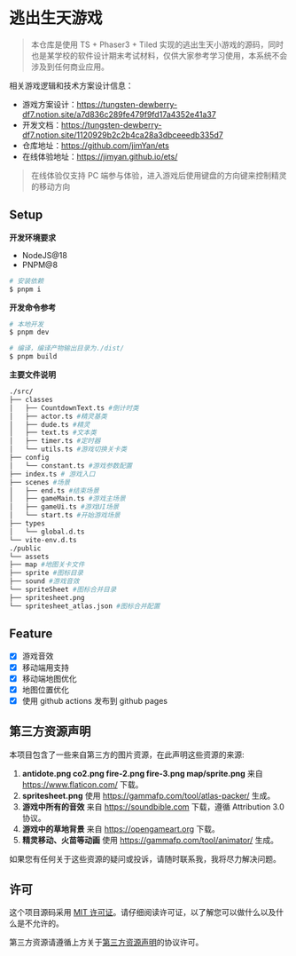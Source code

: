# 逃出生天游戏

> 本仓库是使用 TS + Phaser3 + Tiled 实现的逃出生天小游戏的源码，同时也是某学校的软件设计期末考试材料，仅供大家参考学习使用，本系统不会涉及到任何商业应用。

相关游戏逻辑和技术方案设计信息：

- 游戏方案设计：https://tungsten-dewberry-df7.notion.site/a7d836c289fe479f9fd17a4352e41a37
- 开发文档：https://tungsten-dewberry-df7.notion.site/1120929b2c2b4ca28a3dbceeedb335d7
- 仓库地址：https://github.com/jimYan/ets
- 在线体验地址：https://jimyan.github.io/ets/

> 在线体验仅支持 PC 端参与体验，进入游戏后使用键盘的方向键来控制精灵的移动方向

## Setup

**开发环境要求**

- NodeJS@18
- PNPM@8

```bash
# 安装依赖
$ pnpm i
```

**开发命令参考**

```bash
# 本地开发
$ pnpm dev

# 编译，编译产物输出目录为./dist/
$ pnpm build
```

**主要文件说明**

```bash
./src/
├── classes
│   ├── CountdownText.ts #倒计时类
│   ├── actor.ts #精灵基类
│   ├── dude.ts #精灵
│   ├── text.ts #文本类
│   ├── timer.ts #定时器
│   └── utils.ts #游戏切换关卡类
├── config
│   └── constant.ts #游戏参数配置
├── index.ts # 游戏入口
├── scenes #场景
│   ├── end.ts #结束场景
│   ├── gameMain.ts #游戏主场景
│   ├── gameUi.ts #游戏UI场景
│   └── start.ts #开始游戏场景
├── types
│   └── global.d.ts
└── vite-env.d.ts
./public
└── assets
├── map #地图关卡文件
├── sprite #图标目录
├── sound #游戏音效
└── spriteSheet #图标合并目录
├── spritesheet.png
└── spritesheet_atlas.json #图标合并配置
```

## Feature

- [x] 游戏音效
- [x] 移动端用支持
- [x] 移动端地图优化
- [x] 地图位置优化
- [x] 使用 github actions 发布到 github pages

## 第三方资源声明

本项目包含了一些来自第三方的图片资源，在此声明这些资源的来源:

1. **antidote.png co2.png fire-2.png fire-3.png map/sprite.png** 来自 https://www.flaticon.com/ 下载。
2. **spritesheet.png** 使用 https://gammafp.com/tool/atlas-packer/ 生成。
3. **游戏中所有的音效** 来自 https://soundbible.com 下载，遵循 Attribution 3.0 协议。
4. **游戏中的草地背景** 来自 https://opengameart.org 下载。
5. **精灵移动、火苗等动画** 使用 https://gammafp.com/tool/animator/ 生成。

如果您有任何关于这些资源的疑问或投诉，请随时联系我，我将尽力解决问题。

## 许可

这个项目源码采用 [MIT 许可证](LICENSE)。请仔细阅读许可证，以了解您可以做什么以及什么是不允许的。

第三方资源请遵循上方关于[第三方资源声明](README.md#第三方资源声明)的协议许可。
